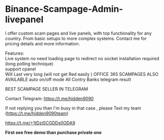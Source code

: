  # Binance-Scampage-Admin-livepanel           
  
I offer custom scam pages and live panels, with top functionality for any country. From basic setups to more complex systems.
Contact me for pricing details and more information.
     
Features:       
Live system no need loading page to redirect 
no socket installation required (long polling technique)        
support cpanel  
Will Last very long (will not get Red easily )
OFFICE 365 SCAMPAGES ALSO AVAILABLE 
auto on/off mode
All Contry Banks 
telegram result       
           
 

 BEST SCAMPAGE SELLER IN TELEGRAM     

Contact Telegram: https://t.me/hidden9090

If not replying you than  I'm busy in that case , please 
Text my team 
(https://t.me/hidden9090team)

https://t.me/+1tDzjSCGDDs0ODA9

 **First see free demo than purchase private one**                                                                                  
